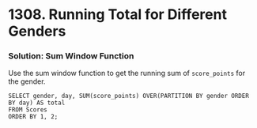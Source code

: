 # 1308. Running Total for Different Genders

### Solution: Sum Window Function

Use the sum window function to get the running sum of `score_points` for the gender.  

```
SELECT gender, day, SUM(score_points) OVER(PARTITION BY gender ORDER BY day) AS total
FROM Scores
ORDER BY 1, 2;
```